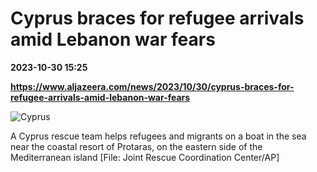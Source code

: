 # Cyprus braces for refugee arrivals amid Lebanon war fears

**2023-10-30 15:25**

**https://www.aljazeera.com/news/2023/10/30/cyprus-braces-for-refugee-arrivals-amid-lebanon-war-fears**

![Cyprus](https://www.aljazeera.com/wp-content/uploads/2023/09/AP23233644446581-1693724039.jpg?resize=770%2C513&quality=80)

A Cyprus rescue team helps refugees and migrants on a boat in the sea near the coastal resort of Protaras, on the eastern side of the Mediterranean island \[File: Joint Rescue Coordination Center/AP\]